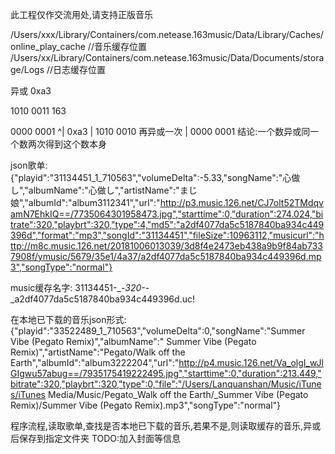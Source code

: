 此工程仅作交流用处,请支持正版音乐

/Users/xxx/Library/Containers/com.netease.163music/Data/Library/Caches/online_play_cache		//音乐缓存位置
/Users/xx/Library/Containers/com.netease.163music/Data/Documents/storage/Logs		//日志缓存位置

异或 0xa3

1010 0011	163

0000 0001 ^| 0xa3
|
1010 0010	再异或一次
|
0000 0001	结论:一个数异或同一个数两次得到这个数本身

json歌单:
{"playid":"31134451_1_710563","volumeDelta":-5.33,"songName":"心做し","albumName":"心做し","artistName":"まじ娘","albumId":"album3112341","url":"http://p3.music.126.net/CJ7olt52TMdqvamN7EhkIQ==/7735064301958473.jpg","starttime":0,"duration":274.024,"bitrate":320,"playbrt":320,"type":4,"md5":"a2df4077da5c5187840ba934c449396d","format":"mp3","songId":"31134451","fileSize":10963112,"musicurl":"http://m8c.music.126.net/20181006013039/3d8f4e2473eb438a9b9f84ab7337908f/ymusic/5679/35e1/4a37/a2df4077da5c5187840ba934c449396d.mp3","songType":"normal"}

music缓存名字:
31134451-_-_320-_-_a2df4077da5c5187840ba934c449396d.uc!

在本地已下载的音乐json形式:
{"playid":"33522489_1_710563","volumeDelta":0,"songName":"Summer Vibe (Pegato Remix)","albumName":" Summer Vibe (Pegato Remix)","artistName":"Pegato/Walk off the Earth","albumId":"album3222204","url":"http://p4.music.126.net/Va_olgI_wJlGIgwu57abug==/7935175419222495.jpg","starttime":0,"duration":213.449,"bitrate":320,"playbrt":320,"type":0,"file":"/Users/Lanquanshan/Music/iTunes/iTunes Media/Music/Pegato_Walk off the Earth/_Summer Vibe (Pegato Remix)/Summer Vibe (Pegato Remix).mp3","songType":"normal"}

程序流程,读取歌单,查找是否本地已下载的音乐,若果不是,则读取缓存的音乐,异或后保存到指定文件夹
TODO:加入封面等信息